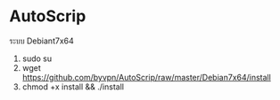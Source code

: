 # AutoScrip

ระบบ Debiant7x64

1. sudo su
2. wget https://github.com/byvpn/AutoScrip/raw/master/Debian7x64/install
3. chmod +x install && ./install
